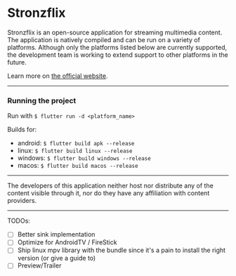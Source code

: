 # Stronzflix

Stronzflix is an open-source application for streaming multimedia content. The application is natively compiled and can be run on a variety of platforms. Although only the platforms listed below are currently supported, the development team is working to extend support to other platforms in the future.

Learn more on  [the official website](https://bonfra04.github.io/Stronzflix/).

---

### Running the project

Run with `$ flutter run -d <platform_name>`

Builds for:
- android: `$ flutter build apk --release`
- linux: `$ flutter build linux --release`
- windows: `$ flutter build windows --release`
- macos: `$ flutter build macos --release`

---

The developers of this application neither host nor distribute any of the content visible through it, nor do they have any affiliation with content providers.

---
TODOs:
- [ ] Better sink implementation
- [ ] Optimize for AndroidTV / FireStick
- [ ] Ship linux mpv library with the bundle since it's a pain to install the right version (or give a guide to)
- [ ] Preview/Trailer
